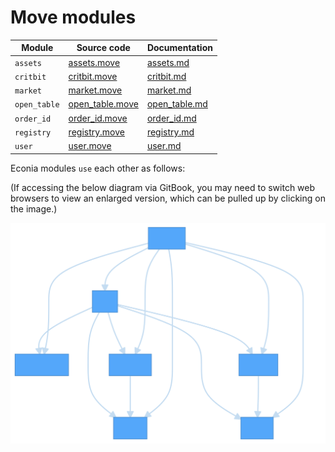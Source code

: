 # Move modules

| Module       | Source code                                                      | Documentation                                                          |
| ------------ | ---------------------------------------------------------------- | ---------------------------------------------------------------------- |
| `assets`     |     [assets.move](../../src/move/econia/sources/assets.move)     |     [assets.md](../../src/move/econia/build/Econia/docs/assets.md)     |
| `critbit`    |    [critbit.move](../../src/move/econia/sources/critbit.move)    |    [critbit.md](../../src/move/econia/build/Econia/docs/critbit.md)    |
| `market`     |     [market.move](../../src/move/econia/sources/market.move)     |     [market.md](../../src/move/econia/build/Econia/docs/market.md)     |
| `open_table` | [open_table.move](../../src/move/econia/sources/open_table.move) | [open_table.md](../../src/move/econia/build/Econia/docs/open_table.md) |
| `order_id`   |   [order_id.move](../../src/move/econia/sources/order_id.move)   |   [order_id.md](../../src/move/econia/build/Econia/docs/order_id.md)   |
| `registry`   |   [registry.move](../../src/move/econia/sources/registry.move)   |   [registry.md](../../src/move/econia/build/Econia/docs/registry.md)   |
| `user`       |       [user.move](../../src/move/econia/sources/user.move)       |       [user.md](../../src/move/econia/build/Econia/docs/user.md)       |

Econia modules `use` each other as follows:

(If accessing the below diagram via GitBook, you may need to switch web browsers to view an enlarged version, which can be pulled up by clicking on the image.)

![](./diagrams/module-dependencies.svg)